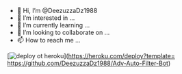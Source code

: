 - 👋 Hi, I’m @DeezuzzaDz1988
- 👀 I’m interested in ...
- 🌱 I’m currently learning ...
- 💞️ I’m looking to collaborate on ...
- 📫 How to reach me ...

<!---
DeezuzzaDz1988/DeezuzzaDz1988 is a ✨ special ✨ repository because its `README.md` (this file) appears on your GitHub profile.
You can click the Preview link to take a look at your changes.
--->



[![deploy ot heroku](https://www.herokucdn.com/deploy/button.svg)](https://heroku.com/deploy?template= https://github.com/DeezuzzaDz1988/Adv-Auto-Filter-Bot)





